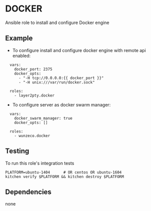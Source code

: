 DOCKER
=====

Ansible role to install and configure Docker engine


## Example

- To configure install and configure docker engine with remote api enabled:

```
  vars:
    docker_port: 2375
    docker_opts:
      - "-H tcp://0.0.0.0:{{ docker_port }}"
      - "-H unix:///var/run/docker.sock"

  roles:
    - layer2pty.docker
```


- To configure server as docker swarm manager:

```
  vars:
    docker_swarm_manager: true
    docker_opts: []

  roles:
    - wunzeco.docker
```


## Testing

To run this role's integration tests

```
PLATFORM=ubuntu-1404      # OR centos OR ubuntu-1604
kitchen verify $PLATFORM && kitchen destroy $PLATFORM
```


## Dependencies

none
